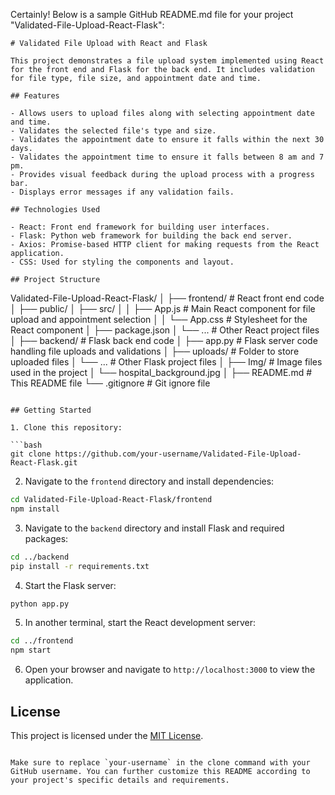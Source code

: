 Certainly! Below is a sample GitHub README.md file for your project "Validated-File-Upload-React-Flask":

```
# Validated File Upload with React and Flask

This project demonstrates a file upload system implemented using React for the front end and Flask for the back end. It includes validation for file type, file size, and appointment date and time.

## Features

- Allows users to upload files along with selecting appointment date and time.
- Validates the selected file's type and size.
- Validates the appointment date to ensure it falls within the next 30 days.
- Validates the appointment time to ensure it falls between 8 am and 7 pm.
- Provides visual feedback during the upload process with a progress bar.
- Displays error messages if any validation fails.

## Technologies Used

- React: Front end framework for building user interfaces.
- Flask: Python web framework for building the back end server.
- Axios: Promise-based HTTP client for making requests from the React application.
- CSS: Used for styling the components and layout.

## Project Structure

```
Validated-File-Upload-React-Flask/
│
├── frontend/          # React front end code
│   ├── public/
│   ├── src/
│   │   ├── App.js     # Main React component for file upload and appointment selection
│   │   └── App.css    # Stylesheet for the React component
│   ├── package.json
│   └── ...            # Other React project files
│
├── backend/           # Flask back end code
│   ├── app.py        # Flask server code handling file uploads and validations
│   ├── uploads/      # Folder to store uploaded files
│   └── ...           # Other Flask project files
│
├── Img/               # Image files used in the project
│   └── hospital_background.jpg
│
├── README.md          # This README file
└── .gitignore         # Git ignore file
```

## Getting Started

1. Clone this repository:

```bash
git clone https://github.com/your-username/Validated-File-Upload-React-Flask.git
```

2. Navigate to the `frontend` directory and install dependencies:

```bash
cd Validated-File-Upload-React-Flask/frontend
npm install
```

3. Navigate to the `backend` directory and install Flask and required packages:

```bash
cd ../backend
pip install -r requirements.txt
```

4. Start the Flask server:

```bash
python app.py
```

5. In another terminal, start the React development server:

```bash
cd ../frontend
npm start
```

6. Open your browser and navigate to `http://localhost:3000` to view the application.

## License

This project is licensed under the [MIT License](LICENSE).
```

Make sure to replace `your-username` in the clone command with your GitHub username. You can further customize this README according to your project's specific details and requirements.
